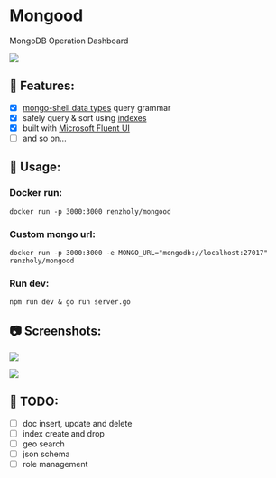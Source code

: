 # Mongood

MongoDB Operation Dashboard

[![](https://img.shields.io/docker/cloud/build/renzholy/mongood)](https://hub.docker.com/r/renzholy/mongood)

## 🔮 Features:

- [x] [mongo-shell data types](https://docs.mongodb.com/manual/core/shell-types/) query grammar
- [x] safely query & sort using [indexes](https://docs.mongodb.com/manual/tutorial/sort-results-with-indexes/)
- [x] built with [Microsoft Fluent UI](https://developer.microsoft.com/en-us/fluentui)
- [ ] and so on...

## 🔧 Usage:

### Docker run:

```shell
docker run -p 3000:3000 renzholy/mongood
```

### Custom mongo url:

```shell
docker run -p 3000:3000 -e MONGO_URL="mongodb://localhost:27017" renzholy/mongood
```

### Run dev:

```shell
npm run dev & go run server.go
```

## 📷 Screenshots:

![](/screenshots/docs0.png)

![](/screenshots/docs1.png)

## 🔮 TODO:

- [ ] doc insert, update and delete
- [ ] index create and drop
- [ ] geo search
- [ ] json schema
- [ ] role management
